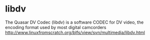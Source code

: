 # libdv
The Quasar DV Codec (libdv) is a software CODEC for DV video, the encoding format used by most digital camcorders 
http://www.linuxfromscratch.org/blfs/view/svn/multimedia/libdv.html

